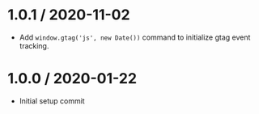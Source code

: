 1.0.1 / 2020-11-02
==================

  * Add `window.gtag('js', new Date())` command to initialize gtag event tracking.


1.0.0 / 2020-01-22
==================

  * Initial setup commit
